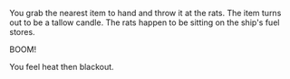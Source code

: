 You grab the nearest item to hand and throw it at the rats. The item
turns out to be a tallow candle. The rats happen to be sitting on the
ship's fuel stores. 

BOOM!

You feel heat then blackout.
